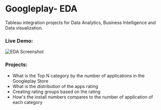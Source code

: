 # Googleplay- EDA
Tableau integration projects for Data Analytics, Business Intelligence and Data visualization.

### Live Demo:
![EDA Screenshot](https://github.com/jyin16/Googleplay-/assets/160368135/01390642-6b4d-4ed1-8240-74ba23d667b9)

### Projects:
+ What is the Top N category by the number of applications in the Googleplay Store
+ What is the distribution of the apps rating
+ Creating rating groups based on the rating
+ How's the install numbers compares to the number of application of each category


